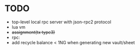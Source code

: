 # TODO

- top-level local rpc server with json-rpc2 protocol
- lua vm
- ~~assignment(tx type3)~~
- rpc: 
- add recycle balance < 1NG when generating new vault/sheet
